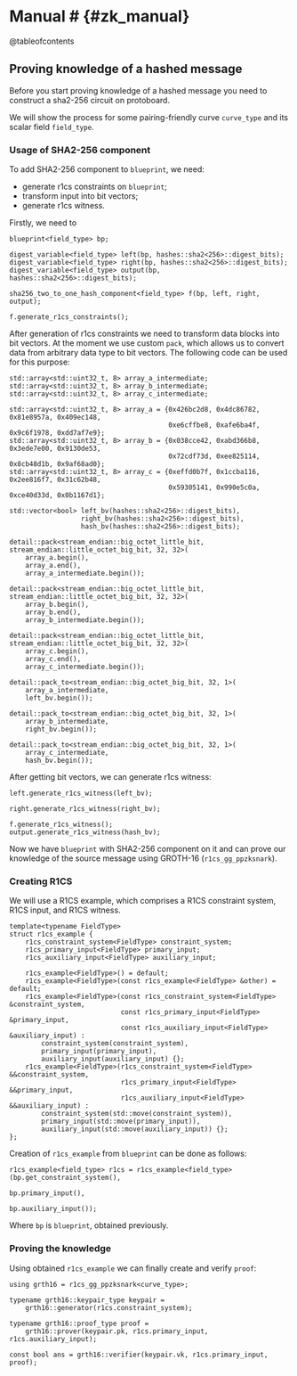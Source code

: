 # Manual # {#zk_manual}

@tableofcontents

## Proving knowledge of a hashed message 

Before you start proving knowledge of a hashed message you need to construct a sha2-256 
circuit on protoboard.

We will show the process for some pairing-friendly curve `curve_type` and its scalar field `field_type`.

### Usage of SHA2-256 component

To add SHA2-256 component to `blueprint`, we need:
* generate r1cs constraints on `blueprint`;
* transform input into bit vectors;
* generate r1cs witness.

Firstly, we need to 

```
blueprint<field_type> bp;

digest_variable<field_type> left(bp, hashes::sha2<256>::digest_bits);
digest_variable<field_type> right(bp, hashes::sha2<256>::digest_bits);
digest_variable<field_type> output(bp, hashes::sha2<256>::digest_bits);

sha256_two_to_one_hash_component<field_type> f(bp, left, right, output);

f.generate_r1cs_constraints();
```

After generation of r1cs constraints we need to transform data blocks into bit vectors. 
At the moment we use custom `pack`, which allows us to convert data from arbitrary data 
type to bit vectors. The following code can be used for this purpose:

```
std::array<std::uint32_t, 8> array_a_intermediate;
std::array<std::uint32_t, 8> array_b_intermediate;
std::array<std::uint32_t, 8> array_c_intermediate;

std::array<std::uint32_t, 8> array_a = {0x426bc2d8, 0x4dc86782, 0x81e8957a, 0x409ec148, 
                                        0xe6cffbe8, 0xafe6ba4f, 0x9c6f1978, 0xdd7af7e9};
std::array<std::uint32_t, 8> array_b = {0x038cce42, 0xabd366b8, 0x3ede7e00, 0x9130de53, 
                                        0x72cdf73d, 0xee825114, 0x8cb48d1b, 0x9af68ad0};
std::array<std::uint32_t, 8> array_c = {0xeffd0b7f, 0x1ccba116, 0x2ee816f7, 0x31c62b48, 
                                        0x59305141, 0x990e5c0a, 0xce40d33d, 0x0b1167d1};

std::vector<bool> left_bv(hashes::sha2<256>::digest_bits), 
                  right_bv(hashes::sha2<256>::digest_bits), 
                  hash_bv(hashes::sha2<256>::digest_bits);

detail::pack<stream_endian::big_octet_little_bit, stream_endian::little_octet_big_bit, 32, 32>(
    array_a.begin(),
    array_a.end(),
    array_a_intermediate.begin());

detail::pack<stream_endian::big_octet_little_bit, stream_endian::little_octet_big_bit, 32, 32>(
    array_b.begin(),
    array_b.end(),
    array_b_intermediate.begin());

detail::pack<stream_endian::big_octet_little_bit, stream_endian::little_octet_big_bit, 32, 32>(
    array_c.begin(),
    array_c.end(),
    array_c_intermediate.begin());

detail::pack_to<stream_endian::big_octet_big_bit, 32, 1>(
    array_a_intermediate,
    left_bv.begin());

detail::pack_to<stream_endian::big_octet_big_bit, 32, 1>(
    array_b_intermediate,
    right_bv.begin());

detail::pack_to<stream_endian::big_octet_big_bit, 32, 1>(
    array_c_intermediate,
    hash_bv.begin());
```

After getting bit vectors, we can generate r1cs witness:

```
left.generate_r1cs_witness(left_bv);

right.generate_r1cs_witness(right_bv);

f.generate_r1cs_witness();
output.generate_r1cs_witness(hash_bv);
```

Now we have `blueprint` with SHA2-256 component on it and can prove our knowledge of 
the source message using GROTH-16 (`r1cs_gg_ppzksnark`).

### Creating R1CS

We will use a R1CS example, which comprises a R1CS constraint system, R1CS input, and R1CS witness.

```
template<typename FieldType>
struct r1cs_example {
    r1cs_constraint_system<FieldType> constraint_system;
    r1cs_primary_input<FieldType> primary_input;
    r1cs_auxiliary_input<FieldType> auxiliary_input;

    r1cs_example<FieldType>() = default;
    r1cs_example<FieldType>(const r1cs_example<FieldType> &other) = default;
    r1cs_example<FieldType>(const r1cs_constraint_system<FieldType> &constraint_system,
                            const r1cs_primary_input<FieldType> &primary_input,
                            const r1cs_auxiliary_input<FieldType> &auxiliary_input) :
        constraint_system(constraint_system),
        primary_input(primary_input), 
        auxiliary_input(auxiliary_input) {};
    r1cs_example<FieldType>(r1cs_constraint_system<FieldType> &&constraint_system,
                            r1cs_primary_input<FieldType> &&primary_input,
                            r1cs_auxiliary_input<FieldType> &&auxiliary_input) :
        constraint_system(std::move(constraint_system)),
        primary_input(std::move(primary_input)), 
        auxiliary_input(std::move(auxiliary_input)) {};
};
```

Creation of `r1cs_example` from `blueprint` can be done as follows:

```
r1cs_example<field_type> r1cs = r1cs_example<field_type>(bp.get_constraint_system(), 
    														bp.primary_input(), 
    														bp.auxiliary_input());
```

Where `bp` is `blueprint`, obtained previously.

### Proving the knowledge

Using obtained `r1cs_example` we can finally create and verify `proof`:

```
using grth16 = r1cs_gg_ppzksnark<curve_type>;

typename grth16::keypair_type keypair =
    grth16::generator(r1cs.constraint_system);

typename grth16::proof_type proof =
    grth16::prover(keypair.pk, r1cs.primary_input, r1cs.auxiliary_input);

const bool ans = grth16::verifier(keypair.vk, r1cs.primary_input, proof);
```
